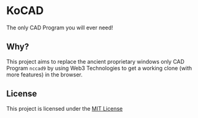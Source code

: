 # KoCAD

The only CAD Program you will ever need!

## Why?

This project aims to replace the ancient proprietary windows only CAD Program `nccad9`
by using Web3 Technologies to get a working clone (with more features) in the browser.

## License

This project is licensed under the [MIT License](https://github.com/KekOnTheWorld/KoCAD/blob/main/LICENSE)

